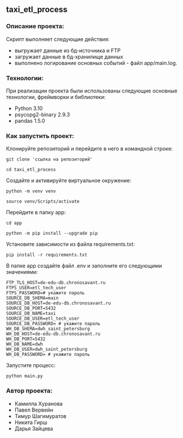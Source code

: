 ##  taxi_etl_process

### Описание проекта:

Скрипт выполняет следующие действия: 
- выгружает данные из бд-источника и FTP
- загружает данные в бд-хранилище данных
- выполнено логирование основных событий - файл app/main.log.

### Технологии:

При реализации проекта были использованы следующие основные технологии, фреймворки и библиотеки:
- Python 3.10
- psycopg2-binary 2.9.3
- pandas 1.5.0


### Как запустить проект:
Клонируйте репозиторий и перейдите в него в командной строке:

```
git clone 'ссылка на репозиторий'
```

```
cd taxi_etl_process
```
Cоздайте и активируйте виртуальное окружение:

```
python -m venv venv
```

```
source venv/Scripts/activate
```

Перейдите в папку app:

```
cd app
```

```
python -m pip install --upgrade pip
```

Установите зависимости из файла requirements.txt:

```
pip install -r requirements.txt
```

В папке app cоздайте файл .env и заполните его следующими значениями:

```
FTP_TLS_HOST=de-edu-db.chronosavant.ru
FTPS_USER=etl_tech_user
FTPS_PASSWORD=# укажите пароль
SOURCE_DB_SHEMA=main
SOURCE_DB_HOST=de-edu-db.chronosavant.ru
SOURCE_DB_PORT=5432
SOURCE_DB_NAME=taxi
SOURCE_DB_USER=etl_tech_user
SOURCE_DB_PASSWORD= # укажите пароль
WH_DB_SHEMA=dwh_saint_petersburg
WH_DB_HOST=de-edu-db.chronosavant.ru
WH_DB_PORT=5432
WH_DB_NAME=dwh
WH_DB_USER=dwh_saint_petersburg
WH_DB_PASSWORD= # укажите пароль
```

Запустите процесс:

```
python main.py
```

### Автор проекта:
- Камилла Хуранова
- Павел Вервейн
- Тимур Шагимуратов
- Никита Гирш
- Дарья Зайцева
